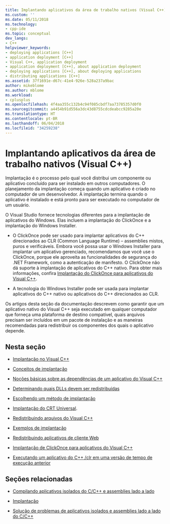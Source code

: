```yaml
---
title: Implantando aplicativos da área de trabalho nativos (Visual C++) | Microsoft Docs
ms.custom: ''
ms.date: 05/11/2018
ms.technology:
- cpp-ide
ms.topic: conceptual
dev_langs:
- C++
helpviewer_keywords:
- deploying applications [C++]
- application deployment [C++]
- Visual C++, application deployment
- application deployment [C++], about application deployment
- deploying applications [C++], about deploying applications
- distributing applications [C++]
ms.assetid: 37f1691e-d67c-41e4-926e-528a237a9bac
author: mikeblome
ms.author: mblome
ms.workload:
- cplusplus
ms.openlocfilehash: 4f4aa355c132b4c94f085cbdf7aa73785357d0f0
ms.sourcegitcommit: a4454b91d556a3dc43d8755cdcdeabcc9285a20e
ms.translationtype: HT
ms.contentlocale: pt-BR
ms.lasthandoff: 06/04/2018
ms.locfileid: "34259238"
---
```

# <a name="deploying-native-desktop-applications-visual-c"></a>Implantando aplicativos da área de trabalho nativos (Visual C++)

Implantação é o processo pelo qual você distribui um componente ou aplicativo concluído para ser instalado em outros computadores. O planejamento da implantação começa quando um aplicativo é criado no computador de um desenvolvedor. A implantação termina quando o aplicativo é instalado e está pronto para ser executado no computador de um usuário.

O Visual Studio fornece tecnologias diferentes para a implantação de aplicativos do Windows. Elas incluem a implantação do ClickOnce e a implantação do Windows Installer.

- O ClickOnce pode ser usado para implantar aplicativos do C++ direcionados ao CLR (Common Language Runtime) – assemblies mistos, puros e verificáveis. Embora você possa usar o Windows Installer para implantar um aplicativo gerenciado, recomendamos que você use o ClickOnce, porque ele aproveita as funcionalidades de segurança do .NET Framework, como a autenticação de manifesto. O ClickOnce não dá suporte à implantação de aplicativos do C++ nativo. Para obter mais informações, confira [Implantação do ClickOnce para aplicativos do Visual C++](../ide/clickonce-deployment-for-visual-cpp-applications.md).

- A tecnologia do Windows Installer pode ser usada para implantar aplicativos do C++ nativo ou aplicativos do C++ direcionados ao CLR.

Os artigos desta seção da documentação descrevem como garantir que um aplicativo nativo do Visual C++ seja executado em qualquer computador que forneça uma plataforma de destino compatível, quais arquivos precisam ser incluídos em um pacote de instalação e as maneiras recomendadas para redistribuir os componentes dos quais o aplicativo depende.

## <a name="in-this-section"></a>Nesta seção

- [Implantação no Visual C++](../ide/deployment-in-visual-cpp.md)

- [Conceitos de implantação](../ide/deployment-concepts.md)

- [Noções básicas sobre as dependências de um aplicativo do Visual C++](../ide/understanding-the-dependencies-of-a-visual-cpp-application.md)

- [Determinando quais DLLs devem ser redistribuídas](../ide/determining-which-dlls-to-redistribute.md)

- [Escolhendo um método de implantação](../ide/choosing-a-deployment-method.md)

- [Implantação do CRT Universal](universal-crt-deployment.md).

- [Redistribuindo arquivos do Visual C++](../ide/redistributing-visual-cpp-files.md)

- [Exemplos de implantação](../ide/deployment-examples.md)

- [Redistribuindo aplicativos de cliente Web](../ide/redistributing-web-client-applications.md)

- [Implantação de ClickOnce para aplicativos do Visual C++](../ide/clickonce-deployment-for-visual-cpp-applications.md)

- [Executando um aplicativo do C++ /clr em uma versão de tempo de execução anterior](../ide/running-a-cpp-clr-application-on-a-previous-runtime-version.md)

## <a name="related-sections"></a>Seções relacionadas

- [Compilando aplicativos isolados do C/C++ e assemblies lado a lado](../build/building-c-cpp-isolated-applications-and-side-by-side-assemblies.md)

- [Implantação](/dotnet/framework/deployment/index)

- [Solução de problemas de aplicativos isolados e assemblies lado a lado do C/C++](../build/troubleshooting-c-cpp-isolated-applications-and-side-by-side-assemblies.md)